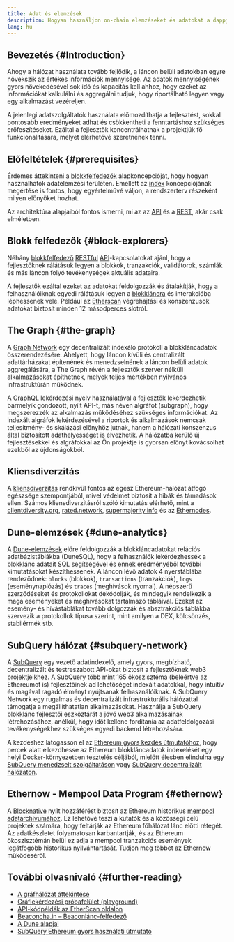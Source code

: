 ```yaml
---
title: Adat és elemzések
description: Hogyan használjon on-chain elemzéseket és adatokat a dappjában
lang: hu
---
```


## Bevezetés {#Introduction}

Ahogy a hálózat használata tovább fejlődik, a láncon belüli adatokban egyre növekszik az értékes információk mennyisége. Az adatok mennyiségének gyors növekedésével sok idő és kapacitás kell ahhoz, hogy ezeket az információkat kalkulálni és aggregálni tudjuk, hogy riportálható legyen vagy egy alkalmazást vezéreljen.

A jelenlegi adatszolgáltatók használata előmozdíthatja a fejlesztést, sokkal pontosabb eredményeket adhat és csökkentheti a fenntartáshoz szükséges erőfeszítéseket. Ezáltal a fejlesztők koncentrálhatnak a projektjük fő funkcionalitására, melyet elérhetővé szeretnének tenni.

## Előfeltételek {#prerequisites}

Érdemes áttekinteni a [blokkfelfedezők](/developers/docs/data-and-analytics/block-explorers/) alapkoncepcióját, hogy hogyan használhatók adatelemzési területen. Emellett az [index](/glossary/#index) koncepciójának megértése is fontos, hogy egyértelművé váljon, a rendszerterv részeként milyen előnyöket hozhat.

Az architektúra alapjaiból fontos ismerni, mi az az [API](https://www.wikipedia.org/wiki/API) és a [REST](https://www.wikipedia.org/wiki/Representational_state_transfer), akár csak elméletben.

## Blokk felfedezők {#block-explorers}

Néhány [blokkfelfedező](/developers/docs/data-and-analytics/block-explorers/) [RESTful](https://www.wikipedia.org/wiki/Representational_state_transfer) [API](https://www.wikipedia.org/wiki/API)-kapcsolatokat ajánl, hogy a fejlesztőknek rálátásuk legyen a blokkok, tranzakciók, validátorok, számlák és más láncon folyó tevékenységek aktuális adataira.

A fejlesztők ezáltal ezeket az adatokat feldolgozzák és átalakítják, hogy a felhasználóiknak egyedi rálátásuk legyen a [blokkláncra](/glossary/#blockchain) és interakcióba léphessenek vele. Például az [Etherscan](https://etherscan.io) végrehajtási és konszenzusok adatokat biztosít minden 12 másodperces slotról.

## The Graph {#the-graph}

A [Graph Network](https://thegraph.com/) egy decentralizált indexáló protokoll a blokkláncadatok összerendezésére. Ahelyett, hogy láncon kívüli és centralizált adattárházakat építenének és menedzselnének a láncon belüli adatok aggregálására, a The Graph révén a fejlesztők szerver nélküli alkalmazásokat építhetnek, melyek teljes mértékben nyilvános infrastruktúrán működnek.

A [GraphQL](https://graphql.org/) lekérdezési nyelv használatával a fejlesztők lekérdezhetik bármelyik gondozott, nyílt API-t, más néven algráfot (subgraph), hogy megszerezzék az alkalmazás működéséhez szükséges információkat. Az indexált algráfok lekérdezésével a riportok és alkalmazások nemcsak teljesítmény- és skálázási előnyhöz jutnak, hanem a hálózati konszenzus által biztosított adathelyességet is élvezhetik. A hálózatba kerülő új fejlesztésekkel és algráfokkal az Ön projektje is gyorsan előnyt kovácsolhat ezekből az újdonságokból.

## Kliensdiverzitás

A [kliensdiverzitás](/developers/docs/nodes-and-clients/client-diversity/) rendkívül fontos az egész Ethereum-hálózat átfogó egészsége szempontjából, mivel védelmet biztosít a hibák és támadások ellen. Számos kliensdiverzitásról szóló kimutatás elérhető, mint a [clientdiversity.org](https://clientdiversity.org/), [rated.network](https://www.rated.network), [supermajority.info](https://supermajority.info//) és az [Ethernodes](https://ethernodes.org/).

## Dune-elemzések {#dune-analytics}

A [Dune-elemzések](https://dune.com/) előre feldolgozzák a blokkláncadatokat relációs adatbázistáblákba (DuneSQL), hogy a felhasználók lekérdezhessék a blokklánc adatait SQL segítségével és ennek eredményéből további kimutatásokat készíthessenek. A láncon lévő adatok 4 nyerstáblába rendeződnek: `blocks` (blokkok), `transactions` (tranzakciók), `logs` (eseménynaplózás) és `traces` (meghívások nyomai). A népszerű szerződéseket és protokollokat dekódolják, és mindegyik rendelkezik a maga eseményeket és meghívásokat tartalmazó tábláival. Ezeket az esemény- és hívástáblákat tovább dolgozzák és absztrakciós táblákba szervezik a protokollok típusa szerint, mint amilyen a DEX, kölcsönzés, stabilérmék stb.

## SubQuery hálózat {#subquery-network}

A [SubQuery](https://subquery.network/) egy vezető adatindexelő, amely gyors, megbízható, decentralizált és testreszabott API-okat biztosít a fejlesztőknek web3 projektjeikhez. A SubQuery több mint 165 ökoszisztéma (beleértve az Ethereumot is) fejlesztőinek ad lehetőséget indexált adatokkal, hogy intuitív és magával ragadó élményt nyújtsanak felhasználóiknak. A SubQuery Network egy rugalmas és decentralizált infrastrukturális hálózattal támogatja a megállíthatatlan alkalmazásokat. Használja a SubQuery blokklánc fejlesztői eszköztárát a jövő web3 alkalmazásainak létrehozásához, anélkül, hogy időt kellene fordítania az adatfeldolgozási tevékenységekhez szükséges egyedi backend létrehozására.

A kezdéshez látogasson el az [Ethereum gyors kezdés útmutatóhoz](https://academy.subquery.network/quickstart/quickstart_chains/ethereum-gravatar.html), hogy percek alatt elkezdhesse az Ethereum blokkláncadatok indexelését egy helyi Docker-környezetben tesztelés céljából, mielőtt élesben elindulna egy [SubQuery menedzselt szolgáltatáson](https://managedservice.subquery.network/) vagy [SubQuery decentralizált hálózaton](https://app.subquery.network/dashboard).

## Ethernow - Mempool Data Program {#ethernow}
A [Blocknative](https://www.blocknative.com/) nyílt hozzáférést biztosít az Ethereum historikus [mempool adatarchívumához](https://www.ethernow.xyz/mempool-data-archive). Ez lehetővé teszi a kutatók és a közösségi célú projektek számára, hogy feltárják az Ethereum főhálózat lánc előtti rétegét. Az adatkészletet folyamatosan karbantartják, és az Ethereum ökoszisztémán belül ez adja a mempool tranzakciós események legátfogóbb historikus nyilvántartását. Tudjon meg többet az [Ethernow](https://www.ethernow.xyz/) működéséről.

## További olvasnivaló {#further-reading}

- [A gráfhálózat áttekintése](https://thegraph.com/docs/en/about/)
- [Gráflekérdezési próbafelület (playground)](https://thegraph.com/explorer/subgraph/graphprotocol/graph-network-mainnet?version=current)
- [API-kódpéldák az EtherScan oldalon](https://etherscan.io/apis#contracts)
- [Beaconcha.in – Beaconlánc-felfedező](https://beaconcha.in)
- [A Dune alapjai](https://docs.dune.com/#dune-basics)
- [SubQuery Ethereum gyors használati útmutató](https://academy.subquery.network/indexer/quickstart/quickstart_chains/ethereum-gravatar.html)
